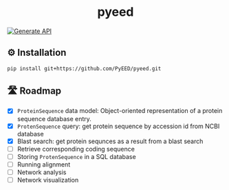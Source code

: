 <div align="center">
<h1 align="center">pyeed

</div>

[![Generate API](https://github.com/PyEED/pyeed/actions/workflows/generate_api.yaml/badge.svg)](https://github.com/PyEED/pyeed/actions/workflows/generate_api.yaml)


## ⚙️ Installation

```bash
pip install git+https://github.com/PyEED/pyeed.git
```

## 🛣️ Roadmap

- [x] `ProteinSequence` data model: Object-oriented representation of a protein sequence database entry.
- [x] `ProtenSequence` query: get protein sequence by accession id from NCBI database
- [x] Blast search: get protein sequnces as a result from a blast search
- [ ] Retrieve corresponding coding sequence
- [ ] Storing `ProtenSequence` in a SQL database
- [ ] Running alignment
- [ ] Network analysis
- [ ] Network visualization
